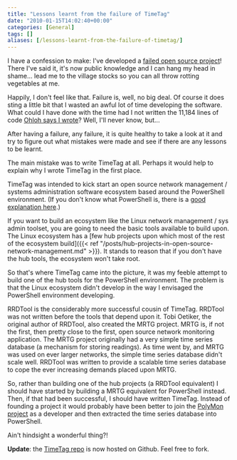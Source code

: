 ```yaml
---
title: "Lessons learnt from the failure of TimeTag"
date: "2010-01-15T14:02:40+00:00"
categories: [General]
tags: []
aliases: [/lessons-learnt-from-the-failure-of-timetag/]
---
```


I have a confession to make: I've developed a [failed open source project](https://openxtra.org/project/timetag)! There I've said it, it's now public knowledge and I can hang my head in shame... lead me to the village stocks so you can all throw rotting vegetables at me.

Happily, I don't feel like that. Failure is, well, no big deal. Of course it does sting a little bit that I wasted an awful lot of time developing the software. What could I have done with the time had I not written the 11,184 lines of code [Ohloh says I wrote](http://www.ohloh.net/p/timetag/analyses/latest)? Well, I'll never know, but...

After having a failure, any failure, it is quite healthy to take a look at it and try to figure out what mistakes were made and see if there are any lessons to be learnt.

The main mistake was to write TimeTag at all. Perhaps it would help to explain why I wrote TimeTag in the first place.

TimeTag was intended to kick start an open source network management / systems administration software ecosystem based around the PowerShell environment. (If you don't know what PowerShell is, there is a [good explanation here](http://www.developer.com/lang/other/article.php/3674886/An-Introduction-To-PowerShell.htm).)

If you want to build an ecosystem like the Linux network management / sys admin toolset, you are going to need the basic tools available to build upon. The Linux ecosystem has a [few hub projects upon which most of the rest of the ecosystem build]({{< ref "/posts/hub-projects-in-open-source-network-management.md" >}}). It stands to reason that if you don't have the hub tools, the ecosystem won't take root.

So that's where TimeTag came into the picture, it was my feeble attempt to build one of the hub tools for the PowerShell environment. The problem is that the Linux ecosystem didn't develop in the way I envisaged the PowerShell environment developing.

RRDTool is the considerably more successful cousin of TimeTag. RRDTool was not written before the tools that depend upon it. Tobi Oetiker, the original author of RRDTool, also created the MRTG project. MRTG is, if not the first, then pretty close to the first, open source network monitoring application. The MRTG project originally had a very simple time series database (a mechanism for storing readings). As time went by, and MRTG was used on ever larger networks, the simple time series database didn't scale well. RRDTool was written to provide a scalable time series database to cope the ever increasing demands placed upon MRTG.

So, rather than building one of the hub projects (a RRDTool equivalent) I should have started by building a MRTG equivalent for PowerShell instead. Then, if that had been successful, I should have written TimeTag. Instead of founding a project it would probably have been better to join the [PolyMon project](http://www.codeplex.com/polymon) as a developer and then extracted the time series database into PowerShell.

Ain't hindsight a wonderful thing?!

**Update**: the [TimeTag repo](http://github.com/openxtra/TimeTag) is now hosted on Github. Feel free to fork.
